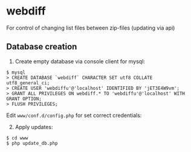 # webdiff

For control of changing list files between zip-files (updating via api)

## Database creation 

1. Create empty database 
via console client for mysql:


```
$ mysql
> CREATE DATABASE `webdiff` CHARACTER SET utf8 COLLATE utf8_general_ci;
> CREATE USER 'webdiffu'@'localhost' IDENTIFIED BY 'jET3E4W9vm';
> GRANT ALL PRIVILEGES ON webdiff.* TO 'webdiffu'@'localhost' WITH GRANT OPTION;
> FLUSH PRIVILEGES;
```

Edit `www/conf.d/config.php` for set correct credentials:


2. Apply updates:

```
$ cd www
$ php update_db.php
```


